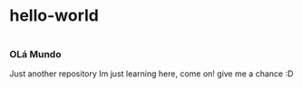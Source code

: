 # hello-world
<img scr="https://pbs.twimg.com/profile_images/587949417577066499/3uCD4xxY.jpg">
<h3>OLá Mundo</h3>
<p>Just another repository
Im just learning here, come on! give me a chance :D</p>

